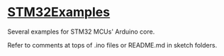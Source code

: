 # [STM32Examples](https://github.com/stm32duino/STM32Examples`)
Several examples for STM32 MCUs' Arduino core.

Refer to comments at tops of .ino files or README.md in sketch folders.

